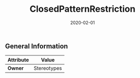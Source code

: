 ﻿---
title: ClosedPatternRestriction
toc: false
type: specs
date: "2020-02-01"
draft: false
specification: VEC
version: 1.2.0
documentType: "Recommendation"
elementType: Class
classes:
  - ClosedPatternRestriction
menu_name: vec-1.2.0
---

## General Information

| Attribute               | Value |
|-------------------------|-------|
| **Owner**               | Stereotypes |
